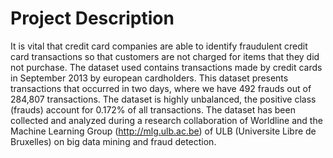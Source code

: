 # Project Description

It is vital that credit card companies are able to identify fraudulent credit card transactions so that customers are not charged for items that they did not purchase. The dataset used contains transactions made by credit cards in September 2013 by european cardholders. This dataset presents transactions that occurred in two days, where we have 492 frauds out of 284,807 transactions. The dataset is highly unbalanced, the positive class (frauds) account for 0.172% of all transactions. The dataset has been collected and analyzed during a research collaboration of Worldline and the Machine Learning Group (http://mlg.ulb.ac.be) of ULB (Universite Libre de Bruxelles) on big data mining and fraud detection.


